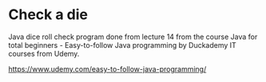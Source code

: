 # Check a die
Java dice roll check program done from lecture 14 from the course Java for total beginners - Easy-to-follow Java programming by Duckademy IT courses from Udemy.

https://www.udemy.com/easy-to-follow-java-programming/

